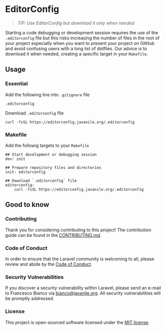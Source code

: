 # EditorConfig

> _TIP: Use EditorConfig but download it only when needed_

Starting a code debugging or development session requires the use of the `.editorconfig` file but this risks increasing the number of files in the root of your project especially when you want to present your project on GitHub and avoid confusing users with a long list of dotfiles. Our advice is to download it when needed, creating a specific target in your `Makefile`.

## Usage

### Essential

Add the following line into `.gitignore` file

```
.editorconfig
```

Download `.editorconfig` file

```
curl -fsSL https://editorconfig.javanile.org/.editorconfig
```

### Makefile

Add the followig targets to your `Makefile`

```
## Start development or debugging session
dev: init

## Prepare repository files and directories
init: editorconfig

## Download `.editorconfig` file
editorconfig:
    curl -fsSL https://editorconfig.javanile.org/.editorconfig
```

## Good to know

### Contributing

Thank you for considering contributing to this project! The contribution guide can be found in the [CONTRIBUTING.md](CONTRIBUTING.md).

### Code of Conduct

In order to ensure that the Laravel community is welcoming to all, please review and abide by the [Code of Conduct](CONTRIBUTING.md).

### Security Vulnerabilities

If you discover a security vulnerability within Laravel, please send an e-mail to Francesco Bianco via [bianco@javanile.org](mailto:bianco@javanile.org). All security vulnerabilities will be promptly addressed.

### License

This project is open-sourced software licensed under the [MIT license](https://opensource.org/licenses/MIT).
